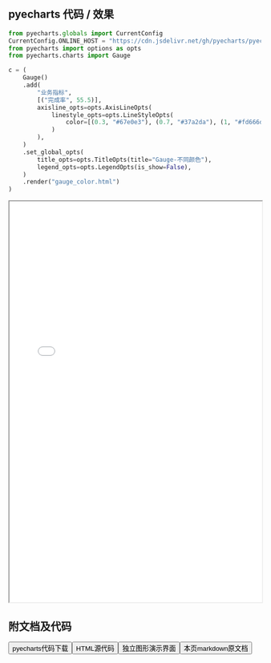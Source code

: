 
## pyecharts 代码 / 效果

```python
from pyecharts.globals import CurrentConfig
CurrentConfig.ONLINE_HOST = "https://cdn.jsdelivr.net/gh/pyecharts/pyecharts-assets@latest/assets/"
from pyecharts import options as opts
from pyecharts.charts import Gauge

c = (
    Gauge()
    .add(
        "业务指标",
        [("完成率", 55.5)],
        axisline_opts=opts.AxisLineOpts(
            linestyle_opts=opts.LineStyleOpts(
                color=[(0.3, "#67e0e3"), (0.7, "#37a2da"), (1, "#fd666d")], width=30
            )
        ),
    )
    .set_global_opts(
        title_opts=opts.TitleOpts(title="Gauge-不同颜色"),
        legend_opts=opts.LegendOpts(is_show=False),
    )
    .render("gauge_color.html")
)
```

<iframe width="100%" height="800px" src="/pyecharts/Gauge/gauge_color.html"></iframe>

## 附文档及代码

<a href="https://cdn.jsdelivr.net/gh/wfy-belief/python/docs/pyecharts/Gauge/gauge_color.py"><button class="mybutton">pyecharts代码下载</button></a><a href="https://cdn.jsdelivr.net/gh/wfy-belief/python/docs/pyecharts/Gauge/gauge_color.html"><button class="mybutton">HTML源代码</button></a><a href="https://python.wfyblog.cn/pyecharts/Gauge/gauge_color.html"><button class="mybutton">独立图形演示界面</button></a><a href="https://cdn.jsdelivr.net/gh/wfy-belief/python/docs/pyecharts/Gauge/gauge_color.md"><button class="mybutton">本页markdown原文档</button></a>